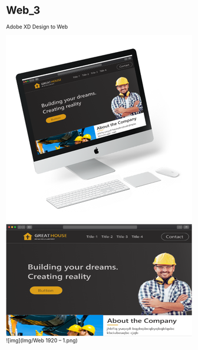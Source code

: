 # Web_3
Adobe XD Design to Web

![img](Img/img2.png)
![img](Img/img1.png)
![img](Img/Web 1920 – 1.png)
